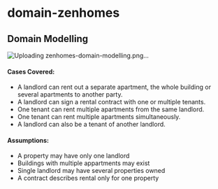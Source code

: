 # domain-zenhomes

## Domain Modelling ##

![Uploading zenhomes-domain-modelling.png…]()


#### Cases Covered: ####

* A landlord can rent out a separate apartment, the whole building or several apartments to another party.
* A landlord can sign a rental contract with one or multiple tenants.
* One tenant can rent multiple apartments from the same landlord.
* One tenant can rent multiple apartments simultaneously.
* A landlord can also be a tenant of another landlord.


#### Assumptions: ####

* A property may have only one landlord
* Buildings with multiple appartments may exist
* Single landlord may have several properties owned
* A contract describes rental only for one property
